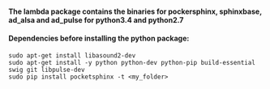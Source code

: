 #### The lambda package contains the binaries for pockersphinx, sphinxbase, ad_alsa and ad_pulse for python3.4 and python2.7

#### Dependencies before installing the python package:
```
sudo apt-get install libasound2-dev
sudo apt-get install -y python python-dev python-pip build-essential swig git libpulse-dev
sudo pip install pocketsphinx -t <my_folder>
```
